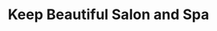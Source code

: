 ---
title: "Keep Beautiful Salon and Spa"
url: /clitheroe/keep-beautiful-salon-and-spa/
shop: Kosmetik
---